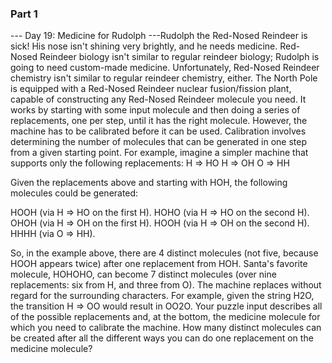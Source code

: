 ### Part 1

--- Day 19: Medicine for Rudolph ---Rudolph the Red-Nosed Reindeer is sick!  His nose isn't shining very brightly, and he needs medicine.
Red-Nosed Reindeer biology isn't similar to regular reindeer biology; Rudolph is going to need custom-made medicine.  Unfortunately, Red-Nosed Reindeer chemistry isn't similar to regular reindeer chemistry, either.
The North Pole is equipped with a Red-Nosed Reindeer nuclear fusion/fission plant, capable of constructing any Red-Nosed Reindeer molecule you need.  It works by starting with some input molecule and then doing a series of replacements, one per step, until it has the right molecule.
However, the machine has to be calibrated before it can be used.  Calibration involves determining the number of molecules that can be generated in one step from a given starting point.
For example, imagine a simpler machine that supports only the following replacements:
H => HO
H => OH
O => HH

Given the replacements above and starting with HOH, the following molecules could be generated:

HOOH (via H => HO on the first H).
HOHO (via H => HO on the second H).
OHOH (via H => OH on the first H).
HOOH (via H => OH on the second H).
HHHH (via O => HH).

So, in the example above, there are 4 distinct molecules (not five, because HOOH appears twice) after one replacement from HOH. Santa's favorite molecule, HOHOHO, can become 7 distinct molecules (over nine replacements: six from H, and three from O).
The machine replaces without regard for the surrounding characters.  For example, given the string H2O, the transition H => OO would result in OO2O.
Your puzzle input describes all of the possible replacements and, at the bottom, the medicine molecule for which you need to calibrate the machine.  How many distinct molecules can be created after all the different ways you can do one replacement on the medicine molecule?
